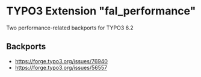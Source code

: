 # TYPO3 Extension "fal_performance"

Two performance-related backports for TYPO3 6.2

## Backports

* https://forge.typo3.org/issues/76940
* https://forge.typo3.org/issues/56557